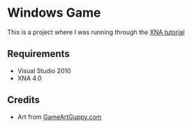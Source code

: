 # Windows Game

This is a project where I was running through the [XNA tutorial](http://www.xnadevelopment.com/tutorials.shtml)

## Requirements

* Visual Studio 2010
* XNA 4.0

## Credits

* Art from [GameArtGuppy.com](http://gameartguppy.com)
